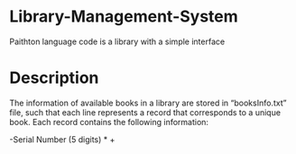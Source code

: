 # Library-Management-System 
Paithton language code is a library with a simple interface

# Description 
The information of available books in a library are stored in “booksInfo.txt” file, such that each 
line represents a record that corresponds to a unique book. Each record contains the following 
information:

-Serial Number (5 digits)
*
+
